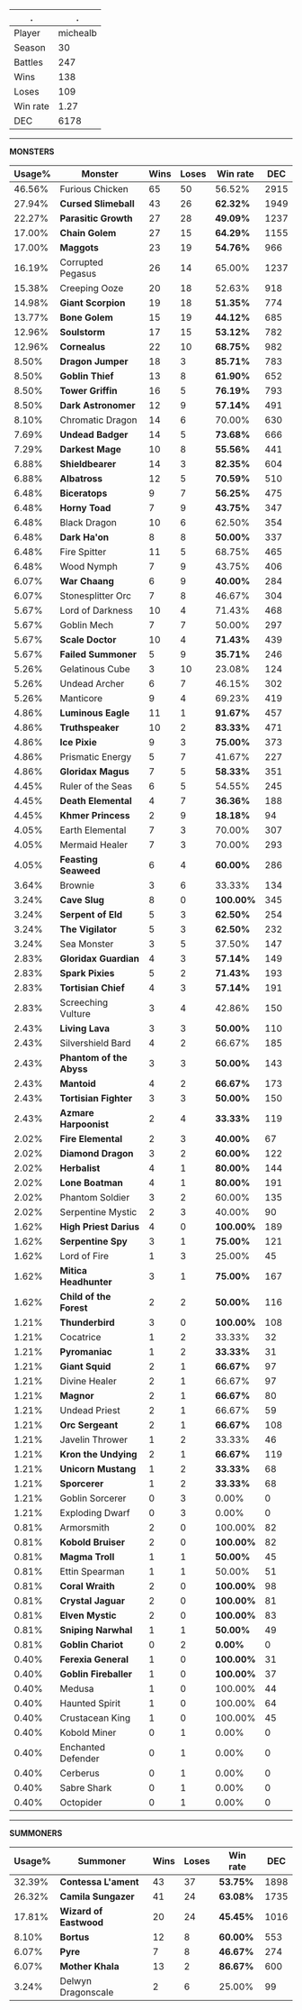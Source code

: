 .|.
|-|-
Player|michealb
Season|30
Battles|247
Wins|138
Loses|109
Win rate|1.27
DEC|6178

---
**MONSTERS**

Usage%|Monster|Wins|Loses|Win rate|DEC|
-|-|-|-|-|-|
46.56%|Furious Chicken|65|50|56.52%|2915|
27.94%|**Cursed Slimeball**|43|26|**62.32%**|1949|
22.27%|**Parasitic Growth**|27|28|**49.09%**|1237|
17.00%|**Chain Golem**|27|15|**64.29%**|1155|
17.00%|**Maggots**|23|19|**54.76%**|966|
16.19%|Corrupted Pegasus|26|14|65.00%|1237|
15.38%|Creeping Ooze|20|18|52.63%|918|
14.98%|**Giant Scorpion**|19|18|**51.35%**|774|
13.77%|**Bone Golem**|15|19|**44.12%**|685|
12.96%|**Soulstorm**|17|15|**53.12%**|782|
12.96%|**Cornealus**|22|10|**68.75%**|982|
8.50%|**Dragon Jumper**|18|3|**85.71%**|783|
8.50%|**Goblin Thief**|13|8|**61.90%**|652|
8.50%|**Tower Griffin**|16|5|**76.19%**|793|
8.50%|**Dark Astronomer**|12|9|**57.14%**|491|
8.10%|Chromatic Dragon|14|6|70.00%|630|
7.69%|**Undead Badger**|14|5|**73.68%**|666|
7.29%|**Darkest Mage**|10|8|**55.56%**|441|
6.88%|**Shieldbearer**|14|3|**82.35%**|604|
6.88%|**Albatross**|12|5|**70.59%**|510|
6.48%|**Biceratops**|9|7|**56.25%**|475|
6.48%|**Horny Toad**|7|9|**43.75%**|347|
6.48%|Black Dragon|10|6|62.50%|354|
6.48%|**Dark Ha'on**|8|8|**50.00%**|337|
6.48%|Fire Spitter|11|5|68.75%|465|
6.48%|Wood Nymph|7|9|43.75%|406|
6.07%|**War Chaang**|6|9|**40.00%**|284|
6.07%|Stonesplitter Orc|7|8|46.67%|304|
5.67%|Lord of Darkness|10|4|71.43%|468|
5.67%|Goblin Mech|7|7|50.00%|297|
5.67%|**Scale Doctor**|10|4|**71.43%**|439|
5.67%|**Failed Summoner**|5|9|**35.71%**|246|
5.26%|Gelatinous Cube|3|10|23.08%|124|
5.26%|Undead Archer|6|7|46.15%|302|
5.26%|Manticore|9|4|69.23%|419|
4.86%|**Luminous Eagle**|11|1|**91.67%**|457|
4.86%|**Truthspeaker**|10|2|**83.33%**|471|
4.86%|**Ice Pixie**|9|3|**75.00%**|373|
4.86%|Prismatic Energy|5|7|41.67%|227|
4.86%|**Gloridax Magus**|7|5|**58.33%**|351|
4.45%|Ruler of the Seas|6|5|54.55%|245|
4.45%|**Death Elemental**|4|7|**36.36%**|188|
4.45%|**Khmer Princess**|2|9|**18.18%**|94|
4.05%|Earth Elemental|7|3|70.00%|307|
4.05%|Mermaid Healer|7|3|70.00%|293|
4.05%|**Feasting Seaweed**|6|4|**60.00%**|286|
3.64%|Brownie|3|6|33.33%|134|
3.24%|**Cave Slug**|8|0|**100.00%**|345|
3.24%|**Serpent of Eld**|5|3|**62.50%**|254|
3.24%|**The Vigilator**|5|3|**62.50%**|232|
3.24%|Sea Monster|3|5|37.50%|147|
2.83%|**Gloridax Guardian**|4|3|**57.14%**|149|
2.83%|**Spark Pixies**|5|2|**71.43%**|193|
2.83%|**Tortisian Chief**|4|3|**57.14%**|191|
2.83%|Screeching Vulture|3|4|42.86%|150|
2.43%|**Living Lava**|3|3|**50.00%**|110|
2.43%|Silvershield Bard|4|2|66.67%|185|
2.43%|**Phantom of the Abyss**|3|3|**50.00%**|143|
2.43%|**Mantoid**|4|2|**66.67%**|173|
2.43%|**Tortisian Fighter**|3|3|**50.00%**|150|
2.43%|**Azmare Harpoonist**|2|4|**33.33%**|119|
2.02%|**Fire Elemental**|2|3|**40.00%**|67|
2.02%|**Diamond Dragon**|3|2|**60.00%**|122|
2.02%|**Herbalist**|4|1|**80.00%**|144|
2.02%|**Lone Boatman**|4|1|**80.00%**|191|
2.02%|Phantom Soldier|3|2|60.00%|135|
2.02%|Serpentine Mystic|2|3|40.00%|90|
1.62%|**High Priest Darius**|4|0|**100.00%**|189|
1.62%|**Serpentine Spy**|3|1|**75.00%**|121|
1.62%|Lord of Fire|1|3|25.00%|45|
1.62%|**Mitica Headhunter**|3|1|**75.00%**|167|
1.62%|**Child of the Forest**|2|2|**50.00%**|116|
1.21%|**Thunderbird**|3|0|**100.00%**|108|
1.21%|Cocatrice|1|2|33.33%|32|
1.21%|**Pyromaniac**|1|2|**33.33%**|31|
1.21%|**Giant Squid**|2|1|**66.67%**|97|
1.21%|Divine Healer|2|1|66.67%|97|
1.21%|**Magnor**|2|1|**66.67%**|80|
1.21%|Undead Priest|2|1|66.67%|59|
1.21%|**Orc Sergeant**|2|1|**66.67%**|108|
1.21%|Javelin Thrower|1|2|33.33%|46|
1.21%|**Kron the Undying**|2|1|**66.67%**|119|
1.21%|**Unicorn Mustang**|1|2|**33.33%**|68|
1.21%|**Sporcerer**|1|2|**33.33%**|68|
1.21%|Goblin Sorcerer|0|3|0.00%|0|
1.21%|Exploding Dwarf|0|3|0.00%|0|
0.81%|Armorsmith|2|0|100.00%|82|
0.81%|**Kobold Bruiser**|2|0|**100.00%**|82|
0.81%|**Magma Troll**|1|1|**50.00%**|45|
0.81%|Ettin Spearman|1|1|50.00%|51|
0.81%|**Coral Wraith**|2|0|**100.00%**|98|
0.81%|**Crystal Jaguar**|2|0|**100.00%**|81|
0.81%|**Elven Mystic**|2|0|**100.00%**|83|
0.81%|**Sniping Narwhal**|1|1|**50.00%**|49|
0.81%|**Goblin Chariot**|0|2|**0.00%**|0|
0.40%|**Ferexia General**|1|0|**100.00%**|31|
0.40%|**Goblin Fireballer**|1|0|**100.00%**|37|
0.40%|Medusa|1|0|100.00%|44|
0.40%|Haunted Spirit|1|0|100.00%|64|
0.40%|Crustacean King|1|0|100.00%|45|
0.40%|Kobold Miner|0|1|0.00%|0|
0.40%|Enchanted Defender|0|1|0.00%|0|
0.40%|Cerberus|0|1|0.00%|0|
0.40%|Sabre Shark|0|1|0.00%|0|
0.40%|Octopider|0|1|0.00%|0|

---
**SUMMONERS**

Usage%|Summoner|Wins|Loses|Win rate|DEC|
-|-|-|-|-|-|
32.39%|**Contessa L'ament**|43|37|**53.75%**|1898|
26.32%|**Camila Sungazer**|41|24|**63.08%**|1735|
17.81%|**Wizard of Eastwood**|20|24|**45.45%**|1016|
8.10%|**Bortus**|12|8|**60.00%**|553|
6.07%|**Pyre**|7|8|**46.67%**|274|
6.07%|**Mother Khala**|13|2|**86.67%**|600|
3.24%|Delwyn Dragonscale|2|6|25.00%|99|
